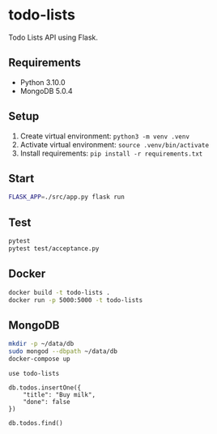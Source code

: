 # todo-lists

Todo Lists API using Flask.

## Requirements

- Python 3.10.0
- MongoDB 5.0.4

## Setup

1. Create virtual environment: `python3 -m venv .venv`
2. Activate virtual environment: `source .venv/bin/activate`
3. Install requirements: `pip install -r requirements.txt`

## Start

```sh
FLASK_APP=./src/app.py flask run
```

## Test

```sh
pytest
pytest test/acceptance.py
```

## Docker

```sh
docker build -t todo-lists .
docker run -p 5000:5000 -t todo-lists
```

## MongoDB

```sh
mkdir -p ~/data/db
sudo mongod --dbpath ~/data/db
docker-compose up
```

```
use todo-lists

db.todos.insertOne({
    "title": "Buy milk",
    "done": false
})

db.todos.find()
```